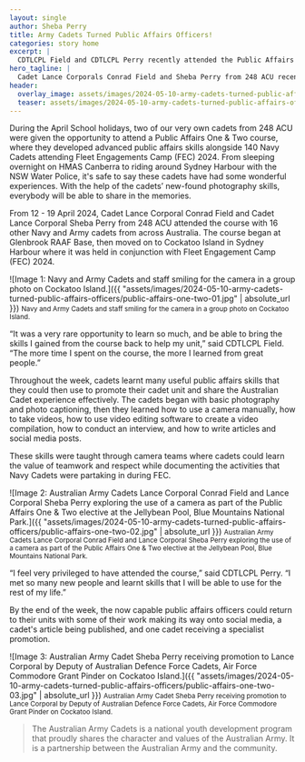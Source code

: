 ```yaml
---
layout: single
author: Sheba Perry
title: Army Cadets Turned Public Affairs Officers!
categories: story home
excerpt: |
  CDTLCPL Field and CDTLCPL Perry recently attended the Public Affairs One & Two courses.
hero_tagline: | 
  Cadet Lance Corporals Conrad Field and Sheba Perry from 248 ACU recently attended the Public Affairs One & Two courses with 16 other Navy and Army cadets from across Australia.
header:
  overlay_image: assets/images/2024-05-10-army-cadets-turned-public-affairs-officers/public-affairs-one-two-01.jpg
  teaser: assets/images/2024-05-10-army-cadets-turned-public-affairs-officers/teaser.jpg
---
```


During the April School holidays, two of our very own cadets from 248 ACU were given the opportunity to attend a Public Affairs One & Two course, where they developed advanced public affairs skills alongside 140 Navy Cadets attending Fleet Engagements Camp (FEC) 2024. From sleeping overnight on HMAS Canberra to riding around Sydney Harbour with the NSW Water Police, it's safe to say these cadets have had some wonderful experiences. With the help of the cadets’ new-found photography skills, everybody will be able to share in the memories.

From 12 - 19 April 2024, Cadet Lance Corporal Conrad Field and Cadet Lance Corporal Sheba Perry from 248 ACU attended the course with 16 other Navy and Army cadets from across Australia. The course began at Glenbrook RAAF Base, then moved on to Cockatoo Island in Sydney Harbour where it was held in conjunction with Fleet Engagement Camp (FEC) 2024.

![Image 1: Navy and Army Cadets and staff smiling for the camera in a group photo on Cockatoo Island.]({{ "assets/images/2024-05-10-army-cadets-turned-public-affairs-officers/public-affairs-one-two-01.jpg" | absolute_url }})
<small>Navy and Army Cadets and staff smiling for the camera in a group photo on Cockatoo Island.</small>

“It was a very rare opportunity to learn so much, and be able to bring the skills I gained from the course back to help my unit,” said CDTLCPL Field.
“The more time I spent on the course, the more I learned from great people.”

Throughout the week, cadets learnt many useful public affairs skills that they could then use to promote their cadet unit and share the Australian Cadet experience effectively. The cadets began with basic photography and photo captioning, then they learned how to use a camera manually, how to take videos, how to use video editing software to create a video compilation, how to conduct an interview, and how to write articles and social media posts.

These skills were taught through camera teams where cadets could learn the value of teamwork and respect while documenting the activities that Navy Cadets were partaking in during FEC.

![Image 2: Australian Army Cadets Lance Corporal Conrad Field and Lance Corporal Sheba Perry exploring the use of a camera as part of the Public Affairs One & Two elective at the Jellybean Pool, Blue Mountains National Park.]({{ "assets/images/2024-05-10-army-cadets-turned-public-affairs-officers/public-affairs-one-two-02.jpg" | absolute_url }})
<small>Australian Army Cadets Lance Corporal Conrad Field and Lance Corporal Sheba Perry exploring the use of a camera as part of the Public Affairs One & Two elective at the Jellybean Pool, Blue Mountains National Park.</small>

“I feel very privileged to have attended the course,” said CDTLCPL Perry. “I met so many new people and learnt skills that I will be able to use for the rest of my life.”

By the end of the week, the now capable public affairs officers could return to their units with some of their work making its way onto social media, a cadet's article being published, and one cadet receiving a specialist promotion.

![Image 3: Australian Army Cadet Sheba Perry receiving promotion to Lance Corporal by Deputy of Australian Defence Force Cadets, Air Force Commodore Grant Pinder on Cockatoo Island.]({{ "assets/images/2024-05-10-army-cadets-turned-public-affairs-officers/public-affairs-one-two-03.jpg" | absolute_url }})
<small>Australian Army Cadet Sheba Perry receiving promotion to Lance Corporal by Deputy of Australian Defence Force Cadets, Air Force Commodore Grant Pinder on Cockatoo Island.</small>

> The Australian Army Cadets is a national youth development program that proudly shares the character and values of the Australian Army. It is a partnership between the Australian Army and the community.
